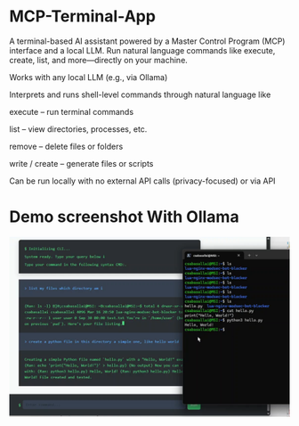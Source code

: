 # MCP-Terminal-App

A terminal-based AI assistant powered by a Master Control Program (MCP) interface and a local LLM. Run natural language commands like execute, create, list, and more—directly on your machine.

Works with any local LLM (e.g., via Ollama)

Interprets and runs shell-level commands through natural language like 

execute – run terminal commands

list – view directories, processes, etc.

remove – delete files or folders

write / create – generate files or scripts


Can be run locally with no external API calls (privacy-focused) or via API


# Demo screenshot With Ollama
![1](screenshots/1.png)